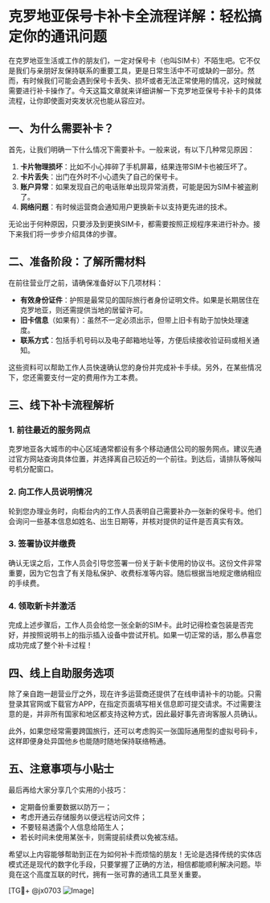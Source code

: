 # 克罗地亚保号卡补卡全流程详解：轻松搞定你的通讯问题

在克罗地亚生活或工作的朋友们，一定对保号卡（也叫SIM卡）不陌生吧。它不仅是我们与亲朋好友保持联系的重要工具，更是日常生活中不可或缺的一部分。然而，有时候我们可能会遇到保号卡丢失、损坏或者无法正常使用的情况，这时候就需要进行补卡操作了。今天这篇文章就来详细讲解一下克罗地亚保号卡补卡的具体流程，让你即使面对突发状况也能从容应对。

## 一、为什么需要补卡？

首先，让我们明确一下什么情况下需要补卡。一般来说，有以下几种常见原因：

1. **卡片物理损坏**：比如不小心摔碎了手机屏幕，结果连带SIM卡也被压坏了。
2. **卡片丢失**：出门在外时不小心遗失了自己的保号卡。
3. **账户异常**：如果发现自己的电话账单出现异常消费，可能是因为SIM卡被盗刷了。
4. **网络问题**：有时候运营商会通知用户更换新卡以支持更先进的技术。

无论出于何种原因，只要涉及到更换SIM卡，都需要按照正规程序来进行补办。接下来我们将一步步介绍具体的步骤。

## 二、准备阶段：了解所需材料

在前往营业厅之前，请确保准备好以下几项材料：

- **有效身份证件**：护照是最常见的国际旅行者身份证明文件。如果是长期居住在克罗地亚，则还需提供当地的居留许可。
- **旧卡信息**（如果有）：虽然不一定必须出示，但带上旧卡有助于加快处理速度。
- **联系方式**：包括手机号码以及电子邮箱地址等，方便后续接收验证码或相关通知。

这些资料可以帮助工作人员快速确认您的身份并完成补卡手续。另外，在某些情况下，您还需要支付一定的费用作为工本费。

## 三、线下补卡流程解析

### 1. 前往最近的服务网点

克罗地亚各大城市的中心区域通常都设有多个移动通信公司的服务网点。建议先通过官方网站查询具体位置，并选择离自己较近的一个前往。到达后，请排队等候叫号机分配窗口。

### 2. 向工作人员说明情况

轮到您办理业务时，向柜台内的工作人员表明自己需要补办一张新的保号卡。他们会询问一些基本信息如姓名、出生日期等，并核对提供的证件是否真实有效。

### 3. 签署协议并缴费

确认无误之后，工作人员会引导您签署一份关于新卡使用的协议书。这份文件非常重要，因为它包含了有关隐私保护、收费标准等内容。随后根据当地规定缴纳相应的手续费。

### 4. 领取新卡并激活

完成上述步骤后，工作人员会给您一张全新的SIM卡。此时记得检查包装是否完好，并按照说明书上的指示插入设备中尝试开机。如果一切正常的话，那么恭喜您成功完成了整个补卡过程！

## 四、线上自助服务选项

除了亲自跑一趟营业厅之外，现在许多运营商还提供了在线申请补卡的功能。只需登录其官网或下载官方APP，在指定页面填写相关信息即可提交请求。不过需要注意的是，并非所有国家和地区都支持这种方式，因此最好事先咨询客服人员确认。

此外，如果您经常需要跨国旅行，还可以考虑购买一张国际通用型的虚拟号码卡，这样即便身处异国他乡也能随时随地保持联络畅通。

## 五、注意事项与小贴士

最后再给大家分享几个实用的小技巧：

- 定期备份重要数据以防万一；
- 考虑开通云存储服务以便远程访问文件；
- 不要轻易透露个人信息给陌生人；
- 若长时间未使用某张卡，则需提前续费以免被冻结。

希望以上内容能够帮助到正在为如何补卡而烦恼的朋友！无论是选择传统的实体店模式还是现代的数字化手段，只要掌握了正确的方法，相信都能顺利解决问题。毕竟在这个高度互联的时代，拥有一张可靠的通讯工具至关重要。

[TG💪+ @jx0703 ![Image](https://github.com/user-attachments/assets/dbca1d08-cadb-493c-b0ec-ad6f7a83f270)]